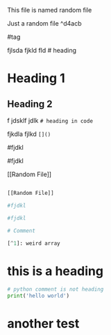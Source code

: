 
This file is named random file


Just a random file   ^d4acb

#tag

fjlsda fjkld fld # heading



# Heading 1

## Heading 2


f jdsklf jdlk `# heading in code`

fjkdla fjlkd `[]()`


#fjdkl

#fjdkl

[[Random File]]


```python

[[Random File]]

#fjdkl

#fjdkl

# Comment

[^1]: weird array

```



# this is a heading


```python
# python comment is not heading
print('hello world')
```


# another test

